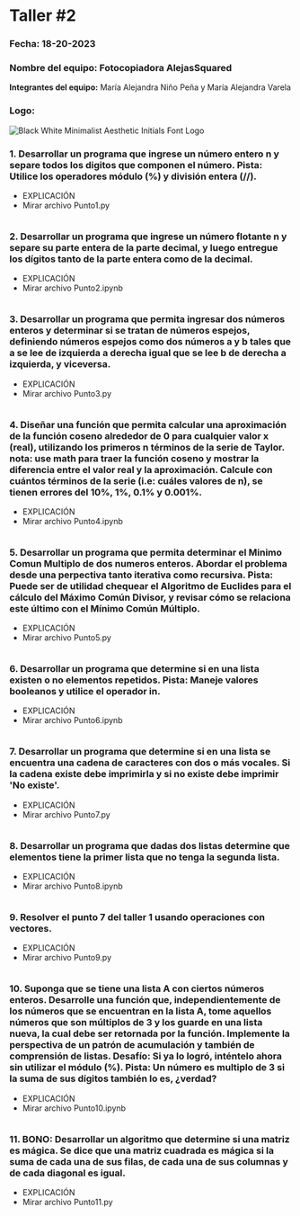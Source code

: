 # Taller #2
### Fecha:  18-20-2023
### **Nombre del equipo:** Fotocopiadora AlejasSquared
  **Integrantes del equipo:** María Alejandra Niño Peña y María Alejandra Varela
  
### **Logo**:
![Black   White Minimalist Aesthetic Initials Font Logo](https://github.com/MariaAleja05/Taller-1_Fotocopiadora_AlejasSquared/assets/141857519/21d404e4-cf8f-42fb-9168-805f1a8bd2f0)

### 1. Desarrollar un programa que ingrese un número entero n y separe todos los digitos que componen el número. Pista: Utilice los operadores módulo (%) y división entera (//).
* EXPLICACIÓN
* Mirar archivo Punto1.py
```pseudocode

```
### 2. Desarrollar un programa que ingrese un número flotante n y separe su parte entera de la parte decimal, y luego entregue los dígitos tanto de la parte entera como de la decimal.
* EXPLICACIÓN
* Mirar archivo Punto2.ipynb
```pseudocode

```
### 3. Desarrollar un programa que permita ingresar dos números enteros y determinar si se tratan de números espejos, definiendo números espejos como dos números a y b tales que a se lee de izquierda a derecha igual que se lee b de derecha a izquierda, y viceversa.
* EXPLICACIÓN
* Mirar archivo Punto3.py
```pseudocode

```
### 4. Diseñar una función que permita calcular una aproximación de la función coseno alrededor de 0 para cualquier valor x (real), utilizando los primeros n términos de la serie de Taylor. nota: use math para traer la función coseno y mostrar la diferencia entre el valor real y la aproximación. Calcule con cuántos términos de la serie (i.e: cuáles valores de n), se tienen errores del 10%, 1%, 0.1% y 0.001%.
* EXPLICACIÓN
* Mirar archivo Punto4.ipynb
```pseudocode

```
### 5. Desarrollar un programa que permita determinar el Minimo Comun Multiplo de dos numeros enteros. Abordar el problema desde una perpectiva tanto iterativa como recursiva. Pista: Puede ser de utilidad chequear el Algoritmo de Euclides para el cálculo del Máximo Común Divisor, y revisar cómo se relaciona este último con el Mínimo Común Múltiplo.
* EXPLICACIÓN
* Mirar archivo Punto5.py
```pseudocode

```
### 6. Desarrollar un programa que determine si en una lista existen o no elementos repetidos. Pista: Maneje valores booleanos y utilice el operador in.
* EXPLICACIÓN
* Mirar archivo Punto6.ipynb
```pseudocode

```
### 7. Desarrollar un programa que determine si en una lista se encuentra una cadena de caracteres con dos o más vocales. Si la cadena existe debe imprimirla y si no existe debe imprimir 'No existe'.
* EXPLICACIÓN
* Mirar archivo Punto7.py
```pseudocode

```
### 8. Desarrollar un programa que dadas dos listas determine que elementos tiene la primer lista que no tenga la segunda lista.
* EXPLICACIÓN
* Mirar archivo Punto8.ipynb
```pseudocode

```
### 9. Resolver el punto 7 del taller 1 usando operaciones con vectores.
* EXPLICACIÓN
* Mirar archivo Punto9.py
```pseudocode

```
### 10. Suponga que se tiene una lista A con ciertos números enteros. Desarrolle una función que, independientemente de los números que se encuentran en la lista A, tome aquellos números que son múltiplos de 3 y los guarde en una lista nueva, la cual debe ser retornada por la función. Implemente la perspectiva de un patrón de acumulación y también de comprensión de listas. Desafío: Si ya lo logró, inténtelo ahora sin utilizar el módulo (%). Pista: Un número es multiplo de 3 si la suma de sus dígitos también lo es, ¿verdad?
* EXPLICACIÓN
* Mirar archivo Punto10.ipynb
```pseudocode

```
### 11. BONO: Desarrollar un algoritmo que determine si una matriz es mágica. Se dice que una matriz cuadrada es mágica si la suma de cada una de sus filas, de cada una de sus columnas y de cada diagonal es igual.
* EXPLICACIÓN
* Mirar archivo Punto11.py
```pseudocode

```
